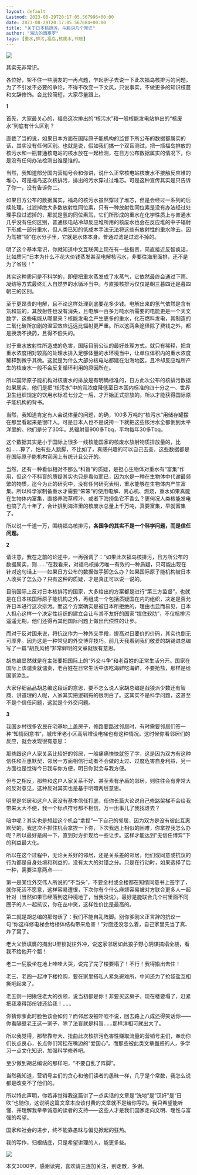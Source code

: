 ```yaml
---
layout: default
Lastmod: 2023-08-29T20:17:05.567996+00:00
date: 2023-08-29T20:17:05.567684+00:00
title: "关于日本核排污，斗胆讲几个常识"
author: "海边的西塞罗"
tags: [重水,排污,福岛,核废水,邻居]
---
```


![](https://images.weserv.nl/?url=https%3A//mmbiz.qpic.cn/sz_mmbiz_jpg/x3Rm0RibRhe7eqA0icfAHWwmibqNsnSK1o9fLTcBQlaLJqk7OzM9pZSH06xqV2kyFUIj4TNiaJ9lgvBZHpXZBxmtUw/640%3Fwx_fmt%3Djpeg)

其实无非常识。

各位好，架不住一些朋友的一再点题，乍起胆子去说一下此次福岛核排污的问题，为了不引发不必要的争论，不得不改变一下文风，只说事实，不做更多的知识枝蔓和文辞修饰。会比较简短，大家尽量跟上。

**1**

首先，大家最关心的，福岛这次排出的“核污水”和一般核能发电站排出的“核废水”到底有什么区别？

直截了当的说，如果日本方面在国际原子能机构的监督下所公布的数据都属实的话，其实没有任何区别。也就是说，假如我们搞一个双盲测试，把一瓶福岛排放的核污水和一瓶普通核电站的核水放在一起检测，在日方公布数据属实的情况下，你是没有任何办法检测出谁是谁的。

当然，我知道部分国内营销号会和你讲，说什么正常核电站核废水不接触反应堆的堆心，可是福岛这次核排污，排出的污水穿过过堆芯。可是这种宣传其实是只告诉了你一，没有告诉你二。

如果日方公布的数据属实，福岛的核污水虽然穿过了堆芯，但是会经过一系列的后续处理，过滤掉绝大多数放射性同位素，只有一种放射性同位素是没有办法经过处理手段过滤掉的，那就是氢的同位素氚，它们所形成的重水在化学性质上与普通水几乎没有任何区别，普通核电站冷却反应堆所用的核废水也会在反应堆的中子辐射下形成一部分重水，但人类已知的低成本手法无法将这些有放射性的重水除去。因为氚被“锁”在水分子里，它就是水体本身。普通过滤是过滤不掉的。

明了这个基本常识，你就知道中文互联网上现在有一些指责，简直接近反智疯话，比如质问“日本为什么不花大价钱蒸发甚至电解核污水，非要往海里面排，还不是为了省钱！”

其实这种质问是不科学的，即便把重水蒸发成了水蒸气，它依然最终会通过下雨、凝结等方式最终汇入自然界的水循环当中。与直接核排污仅仅是朝三暮四还是暮四朝三的区别。

至于更昂贵的电解，且不论这样处理到底要花多少钱。电解出来的氢气依然是含有氘和氚的，其放射性也没有消失，且电解一百多万吨水所需要的电能更是一个天文数字，这些电能从哪里来？核能发电会产生更多的重水，化石燃料发电，其制造的二氧化碳所加剧的温室效应远远比辐射更严重。所以这两条途径除了费钱之外，都是换汤不换药，且得不偿失的。

对于重水放射性所造成的危害，国际目前公认的最好处理方式，就只有稀释，把含重水浓度相对较高的处理水排入足够体量的水环境当中，让单位体积内的重水浓度稀释到微乎其微。这就是为什么大部分核电站都建在沿海地区，且冷却反应堆所产生的核废水一般不会反复循环利用的原因所在。

所以国际原子能机构对核废水的排放是有明确标准的，日方此次公布的核排污数据如果属实，他们是把“核污水”中的氚浓度降低至日本国内标准的四十分之一、世界卫生组织规定的饮用水标准七分之一后，才开始正式排放的。所以才能获得国际原子能机构的背书。

当然，我知道肯定有人会说体量的问题，的确，100多万吨的“核污水”用储存罐摆在那里看起来是很吓人。可是日本人也不是说挎一下就把这些核污水全都倒到太平洋里的。他们是分了30年。总辐射量900多Tbq，平均每年30多Tbq。

这个数据其实是小于国际上很多一线核能国家的核废水放射物质排放量的，比如……算了，怕有些人跳脚，不比如了，真感兴趣的可以自己去查，这些数据都是在国际原子能机构官网上有统计且公开的。

当然，还有一种看似相对不那么“科盲”的质疑，是担心生物体对重水有“富集”作用，但这个不科盲的质疑其实也只是看似而已，因为水是一种在生物体中代谢最频繁的物质，迄今为止的研究中，没有任何研究表明，重水能够在生物体内产生富集。所以科学家制备重水才需要“笨笨”的使用电解、离心机、燃烧，重水如果真能在生物体内富集，直接养海草榨汁、或者下海捞鱼它不香么？更何况人类核能发电也搞了几十年了，合计排到海洋里的核废水总量上千万吨，真要富集，早就富集了。

所以说一千道一万，围绕福岛核排污，**各国争的其实不是一个科学问题，而是信任问题。**

**2**

请注意，我在之前的论述中，一再强调了：“如果此次福岛核排污，日方所公布的数据属实，则……”在我看来，对福岛核排污唯一有效的一种质疑，只可能出现在针对这句话上——如果日方公布的数据做手脚怎么办？如果国际原子能机构被日本人收买了怎么办？只有这种的质疑，才是真正可以说一说的。

目前国际上反对日本核排污的国家，大多给出的方案都是进行“第三方监督”，也就是在日本核国际原子能机构之外，再组成一个包括质疑国在内的组织，决定是否允许日本进行这次排污。而这个方案确实是被日本所拒绝的，理由也显而易见，日本人担心这样一个决定性组织的建立会让与其不友好的国家“捏住软肋”，不仅核排污遥遥无期，他们还得再其他国际问题上做出代偿性的让步。

而对于反对国来说，将抗议作为一种外交手段，提高对日要价的价码，其实也倒无可厚非。因为这是一种常见的外交博弈技巧。前几天我看到我们敬爱的胡锡进总编写了一篇“胡氏风格”非常鲜明的文章就很有意思。

胡总编显然就是在主张要把国际上的“外交斗争”和老百姓的正常生活分开。国家在国际上该谴责就谴责，老百姓在日常生活中该吃海鲜吃海鲜，不要抢盐，那样是给国家添乱。

大家仔细品品胡总编这段话的意思，要不怎么说人家胡总编是战狼派少数还有智商、讲道理的人呢，人家其实把逻辑捋的很明白了。这其实不是科学问题，这甚至不是个信任问题，这就是个外交问题。

**3**

我国乡村很多农民在宅基地上盖房子，修路要路过邻居时，有时需要邻居们签一种“知情同意书”，城市里老小区高层增设电梯也有这种情况。这时候你看邻居们的反应，就会发现很有意思：

那些跟这户人家关系比较好的邻居，一般痛痛快快就签了字，这是因为双方有这种信任和互惠默契，邻居一方面相信行动者不会做的太过、过度危害自身利益，另一方面也是觉得今日我与你方便，明日你就会与我方便。

但与之相反，那些和这户人家关系不好、甚至素有矛盾的邻居，则往往会有非常大的反对意见，这种反对其实也是基于明暗两层意思。

明里是邻居和这户人家没有基本信任打底，任你长篇大论说自己修路架梯不会给我带来太大不便，我一个标点符号都不相信，万一出事儿了我找谁去？

暗中呢？其实也是想趁这个机会“拿捏”一下自己的邻居，因为双方是没有彼此互惠默契的，我这次不抓住机会拿捏一下你，下次我遇上相似的困难，你拿捏我怎么办呢？所以最好是闹一下，直到对方折现给一些让步。这样才能达到“无信任博弈”下的利益最大化。

所以在这个过程中，无论关系好的邻居，还是关系差的邻居，他们或同意或抗议的行为都是自身处境和利益的，没有太大的对错之分。只是在行动时，如果选择了后一种，需要注意两点——

第一是某位外交伟人所说的“不当头”，不要全村或全楼都在知情同意书上签字了，就你死活不愿意，这样容易遭恨，下次你有个什么麻烦容易被对方联合更多人一起针对（当然如果已经落到这种境地了，当我没说）。最好是能联合几个村里面不同圈子的人一起抗议，你在丛中笑，这样性价比是最高的。

第二就是胡总编的那句话了：我们不能自乱阵脚。别你爹刚义正言辞的抗议一句“你这样修电梯会给楼体结构带来危害！”对面还没怎么着，自己家里先当了真、炸了窝了。

老大义愤填膺的掏出U型锁就往外冲，说这家邻居如此狼子野心阴谋搞塌全楼，看我不给他开个瓢！

老二一屁股坐在地上哇哇大哭，说完了完了楼要塌了！不行！我得搬出去住！

老三、老四一起冲下楼抢购，要在家里搭私人紧急避难所，中间还为了抢袋盐互相撕吧起来了。

老五则一把揪住老大的衣领，说当初都是你！非要买这房子，现在楼要塌了，赶紧把我凑得那份钱还给我！……

你猜你爹此时脸色该会如何？而邻居没被吓唬不说，回去路上八成还得笑话你——你看隔壁老王这一家子，除了法盲就是科盲……那样洋相可就出大了。

所以我觉得，那帮靠夸大、扭曲此次核排污危害性赚取流量的营销号主们，奉劝你们长点良心，长点你们常挂在嘴边的“爱国心”。而那些被此类文章蛊惑的人，多学习一点文化知识，加强科学修养吧。

至少做到胡总编说的那样吧，“不要自乱了阵脚”。

当然我知道，营销号主们的贪心和他们读者的愚昧一样，几乎是个常数，我怎么说都是改变不了他们的。

所以特此声明，你若非觉得我这篇讲了一点实话的文章是“洗地”是“汉奸”是“日吹”也随你，这说明这篇文章本应该付费的文章就不是给你写的。我只希望能听懂、并理解我拳拳诚意的读者的支持——这些人才是我们国家走向文明、理性与富强的希望。

国家和社会的进步，终不能靠愚昧与偏见掀起的狂热。

我的写作，归根结底，只是希望讲理的人，能更多些。  

![](https://images.weserv.nl/?url=https%3A//mmbiz.qpic.cn/sz_mmbiz_jpg/x3Rm0RibRhe5UCzdnuvGx4nbg9PFeAdyH4PRvYhhZtuu4ic6l8fylCaHCLohjwXVCFscDV3BhgWjkD8g33jsA7qQ/640%3Fwx_fmt%3Djpeg)

本文3000字，感谢读完，喜欢请三连加关注，别走散，多谢。


